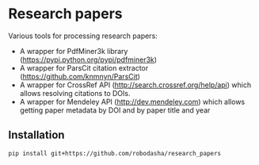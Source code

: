 # Research papers

Various tools for processing research papers:

 * A wrapper for PdfMiner3k library (https://pypi.python.org/pypi/pdfminer3k)
 * A wrapper for ParsCit citation extractor (https://github.com/knmnyn/ParsCit)
 * A wrapper for CrossRef API (http://search.crossref.org/help/api)
 which allows resolving citations to DOIs.
 * A wrapper for Mendeley API (http://dev.mendeley.com) which allows 
 getting paper metadata by DOI and by paper title and year
 
## Installation

`pip install git+https://github.com/robodasha/research_papers`
